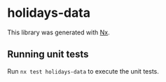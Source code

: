 # holidays-data

This library was generated with [Nx](https://nx.dev).

## Running unit tests

Run `nx test holidays-data` to execute the unit tests.

